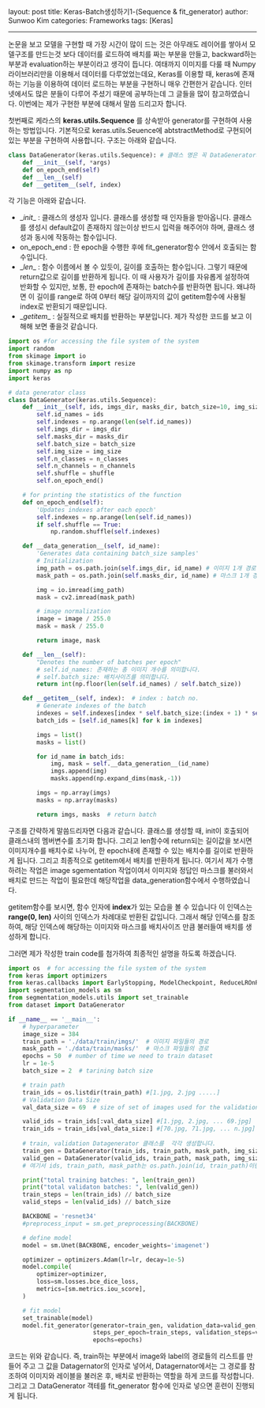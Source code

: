 layout: post
title: Keras-Batch생성하기1-(Sequence & fit_generator)
author: Sunwoo Kim
categories: Frameworks
tags: [Keras]

---

논문을 보고 모델을 구현할 때 가장 시간이 많이 드는 것은 아무래도 레이어를 쌓아서 모델구조를 만드는것 보다 데이터를 로드하여 배치를 짜는 부분을 만들고, backward하는 부분과 evaluation하는 부분이라고 생각이 듭니다. 여태까지 이미지를 다룰 때 Numpy 라이브러리만을 이용해서 데이터를 다루었었는데요,  Keras를 이용할 때, keras에 존재하는 기능을 이용하여 데이터 로드하는 부분을 구현하니 매우 간편한거 같습니다. 인터넷에서도 많은 분들이 다루어 주셨기 때문에 공부하는데 그 글들을 많이 참고하였습니다. 이번에는 제가 구현한 부분에 대해서 말씀 드리고자 합니다.

첫번째로 케라스의 **keras.utils.Sequence** 를 상속받아 generator를 구현하여 사용하는 방법입니다. 기본적으로 keras.utils.Seuence에 abtstractMethod로 구현되어 있는 부분을 구현하여 사용합니다. 구조는 아래와 같습니다.

```python
class DataGenerator(keras.utils.Sequence): # 클래스 명은 꼭 DataGenerator가 아니여도 됨
    def __init__(self, *args)
    def on_epoch_end(self)
    def __len__(self)
    def __getitem__(self, index)
```

각 기능은 아래와 같습니다.

-  \__init__ : 클래스의 생성자 입니다. 클래스를 생성할 때 인자들을 받아옵니다. 클래스를 생성시  default값이 존재하지 않는이상 반드시 입력을 해주어야 하며, 클래스 생성과 동시에 작동하는 함수입니다.
- on_epoch_end : 한 epoch을 수행한 후에 fit_generator함수 안에서 호출되는 함수입니다.
- \__len__ : 함수 이름에서 볼 수 있듯이, 길이를 호출하는 함수입니다. 그렇기 때문에 return값으로 길이를 반환하게 됩니다. 이 때 사용자가 길이를 자유롭게 설정하여 반화할 수 있지만, 보통, 한 epoch에 존재하는 batch수를 반환하면 됩니다. 왜냐하면 이 길이를 range로 하여 0부터 해당 길이까지의 값이 getitem함수에 사용될 index로 반환되기 때문입니다.
- \__getitem__ : 실질적으로 배치를 반환하는 부분입니다. 제가 작성한 코드를 보고 이해해 보면 좋을것 같습니다.

```python
import os #for accessing the file system of the system
import random
from skimage import io
from skimage.transform import resize
import numpy as np
import keras

# data generator class
class DataGenerator(keras.utils.Sequence):
    def __init__(self, ids, imgs_dir, masks_dir, batch_size=10, img_size=128, n_classes=1, n_channels=3, shuffle=True):
        self.id_names = ids
        self.indexes = np.arange(len(self.id_names))
        self.imgs_dir = imgs_dir
        self.masks_dir = masks_dir
        self.batch_size = batch_size
        self.img_size = img_size
        self.n_classes = n_classes
        self.n_channels = n_channels
        self.shuffle = shuffle
        self.on_epoch_end()

    # for printing the statistics of the function
    def on_epoch_end(self):
        'Updates indexes after each epoch'
        self.indexes = np.arange(len(self.id_names))
        if self.shuffle == True:
            np.random.shuffle(self.indexes)

    def __data_generation__(self, id_name):
        'Generates data containing batch_size samples'
        # Initialization
        img_path = os.path.join(self.imgs_dir, id_name) # 이미지 1개 경로
        mask_path = os.path.join(self.masks_dir, id_name) # 마스크 1개 경로

        img = io.imread(img_path)
        mask = cv2.imread(mask_path)

        # image normalization
        image = image / 255.0
        mask = mask / 255.0

        return image, mask

    def __len__(self):
        "Denotes the number of batches per epoch"
        # self.id_names: 존재하는 총 이미지 개수를 의미합니다.
        # self.batch_size: 배치사이즈를 의미합니다.
        return int(np.floor(len(self.id_names) / self.batch_size))

    def __getitem__(self, index):  # index : batch no.
        # Generate indexes of the batch
        indexes = self.indexes[index * self.batch_size:(index + 1) * self.batch_size]
        batch_ids = [self.id_names[k] for k in indexes]

        imgs = list()
        masks = list()

        for id_name in batch_ids:
            img, mask = self.__data_generation__(id_name)
            imgs.append(img)
            masks.append(np.expand_dims(mask,-1))

        imgs = np.array(imgs)
        masks = np.array(masks)

        return imgs, masks  # return batch
```

구조를 간략하게 말씀드리자면 다음과 같습니다. 클래스를 생성할 때, init이 호출되어 클래스내의 멤버변수를 초기화 합니다.  그리고 len함수에 return되는 길이값을 보시면 이미지개수를 배치수로 나누어, 한 epoch내에 존재할 수 있는 배치수를 길이로 반환하게 됩니다. 그리고 최종적으로 getitem에서 배치를 반환하게 됩니다. 여기서 제가 수행하려는 작업은 image sgementation 작업이여서 이미지와 정답인 마스크를 불러와서 배치로 만드는 작업이 필요한데 해당작업을 data_generation함수에서 수행하였습니다. 

getitem함수를 보시면, 함수 인자에 **index**가 있는 모습을 볼 수 있습니다 이 인덱스는 **range(0, len)** 사이의 인덱스가 차례대로 반환된 값입니다. 그래서 해당 인덱스를 참조하여, 해당 인덱스에 해당하는 이미지와 마스크를 배치사이즈 만큼 불러들여 배치를 생성하게 합니다.

그러면 제가 작성한 train code를 첨가하여 최종적인 설명을 하도록 하겠습니다.

```python
import os  # for accessing the file system of the system
from keras import optimizers
from keras.callbacks import EarlyStopping, ModelCheckpoint, ReduceLROnPlateau
import segmentation_models as sm
from segmentation_models.utils import set_trainable
from dataset import DataGenerator

if __name__ == '__main__':
    # hyperparameter
    image_size = 384
    train_path = './data/train/imgs/'  # 이미지 파일들의 경로
    mask_path = './data/train/masks/'  # 마스크 파일들의 경로
    epochs = 50  # number of time we need to train dataset
    lr = 1e-5
    batch_size = 2  # tarining batch size

    # train path
    train_ids = os.listdir(train_path) #[1.jpg, 2.jpg .....]
    # Validation Data Size
    val_data_size = 69  # size of set of images used for the validation

    valid_ids = train_ids[:val_data_size] #[1.jpg, 2.jpg, ... 69.jpg]
    train_ids = train_ids[val_data_size:] #[70.jpg, 71.jpg, ... n.jpg]
	
    # train, validation Datagenerator 클래스를  각각 생성합니다.
    train_gen = DataGenerator(train_ids, train_path, mask_path, img_size=image_size, batch_size=batch_size)
    valid_gen = DataGenerator(valid_ids, train_path, mask_path, img_size=image_size, batch_size=batch_size)
    # 여기서 ids, train_path, mask_path는 os.path.join(id, train_path)이런 식으로 경로로 결합하여, 최종적인 이미지의 경로가 됩니다. 이 경로는 앞서 구현한 DataGenerator클래스에서 이미지와 마스크를 불러들이는데 사용됩니다.

    print("total training batches: ", len(train_gen))
    print("total validaton batches: ", len(valid_gen))
    train_steps = len(train_ids) // batch_size
    valid_steps = len(valid_ids) // batch_size

    BACKBONE = 'resnet34'
    #preprocess_input = sm.get_preprocessing(BACKBONE)

    # define model
    model = sm.Unet(BACKBONE, encoder_weights='imagenet')

    optimizer = optimizers.Adam(lr=lr, decay=1e-5)
    model.compile(
        optimizer=optimizer,
        loss=sm.losses.bce_dice_loss,
        metrics=[sm.metrics.iou_score],
    )

    # fit model
    set_trainable(model)
    model.fit_generator(generator=train_gen, validation_data=valid_gen,
                        steps_per_epoch=train_steps, validation_steps=valid_steps,
                        epochs=epochs)

```

코드는 위와 같습니다. 즉, train하는 부분에서 image와 label의 경로들의 리스트를 만들어 주고 그 값을 Datagernator의 인자로 넣어서, Datagernator에서는 그 경로를 참조하여 이미지와 레이블을 불러온 후, 배치로 반환하는 역할을 하게 코드를 작성합니다. 그리고 그 DataGenerator 객테를 fit_generator 함수에 인자로 넣으면 훈련이 진행되게 됩니다.